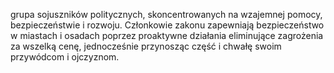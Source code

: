  grupa sojuszników politycznych, skoncentrowanych na wzajemnej pomocy, bezpieczeństwie i rozwoju.
Członkowie zakonu zapewniają bezpieczeństwo w miastach i osadach poprzez proaktywne działania eliminujące zagrożenia za wszelką cenę, jednocześnie przynosząc część i chwałę swoim przywódcom i ojczyznom.